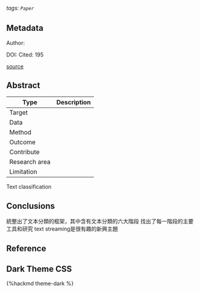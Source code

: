 ###### tags: `Paper`

## Metadata

Author: 

DOI: 
Cited: 195

[source](https://www-sciencedirect-com.nutc.idm.oclc.org/science/article/pii/S095741741830215X)

## Abstract

| Type          | Description |
| ------------- | ----------- |
| Target        |             |
| Data          |             |
| Method        |             |
| Outcome       |             |
| Contribute    |             |
| Research area |             |
| Limitation    |             |

Text classification

## Conclusions

統整出了文本分類的框架，其中含有文本分類的六大階段
找出了每一階段的主要工具和研究
text streaming是很有趣的新興主題

## Reference

## Dark Theme CSS

{%hackmd theme-dark %}